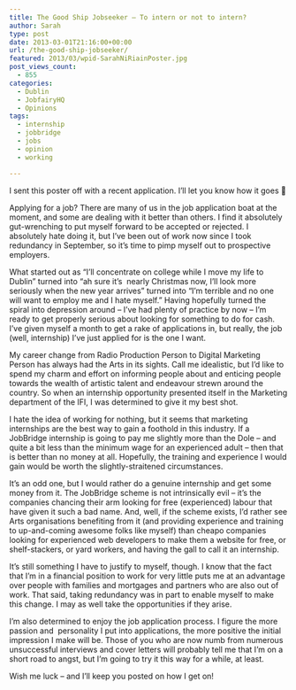 ```yaml
---
title: The Good Ship Jobseeker – To intern or not to intern?
author: Sarah
type: post
date: 2013-03-01T21:16:00+00:00
url: /the-good-ship-jobseeker/
featured: 2013/03/wpid-SarahNiRiainPoster.jpg
post_views_count:
  - 855
categories:
  - Dublin
  - JobfairyHQ
  - Opinions
tags:
  - internship
  - jobbridge
  - jobs
  - opinion
  - working

---
```

I sent this poster off with a recent application. I&#8217;ll let you know how it goes 🙂

Applying for a job? There are many of us in the job application boat at the moment, and some are dealing with it better than others. I find it absolutely gut-wrenching to put myself forward to be accepted or rejected. I absolutely hate doing it, but I&#8217;ve been out of work now since I took redundancy in September, so it&#8217;s time to pimp myself out to prospective employers.

What started out as &#8220;I&#8217;ll concentrate on college while I move my life to Dublin&#8221; turned into &#8220;ah sure it&#8217;s  nearly Christmas now, I&#8217;ll look more seriously when the new year arrives&#8221; turned into &#8220;I&#8217;m terrible and no one will want to employ me and I hate myself.&#8221; Having hopefully turned the spiral into depression around &#8211; I&#8217;ve had plenty of practice by now &#8211; I&#8217;m ready to get properly serious about looking for something to do for cash. I&#8217;ve given myself a month to get a rake of applications in, but really, the job (well, internship) I&#8217;ve just applied for is the one I want.

My career change from Radio Production Person to Digital Marketing Person has always had the Arts in its sights. Call me idealistic, but I&#8217;d like to spend my charm and effort on informing people about and enticing people towards the wealth of artistic talent and endeavour strewn around the country. So when an internship opportunity presented itself in the Marketing department of the IFI, I was determined to give it my best shot.

I hate the idea of working for nothing, but it seems that marketing internships are the best way to gain a foothold in this industry. If a JobBridge internship is going to pay me slightly more than the Dole &#8211; and quite a bit less than the minimum wage for an experienced adult &#8211; then that is better than no money at all. Hopefully, the training and experience I would gain would be worth the slightly-straitened circumstances.

It&#8217;s an odd one, but I would rather do a genuine internship and get some money from it. The JobBridge scheme is not intrinsically evil &#8211; it&#8217;s the companies chancing their arm looking for free (experienced) labour that have given it such a bad name. And, well, if the scheme exists, I&#8217;d rather see Arts organisations benefiting from it (and providing experience and training to up-and-coming awesome folks like myself) than cheapo companies looking for experienced web developers to make them a website for free, or shelf-stackers, or yard workers, and having the gall to call it an internship.

It&#8217;s still something I have to justify to myself, though. I know that the fact that I&#8217;m in a financial position to work for very little puts me at an advantage over people with families and mortgages and partners who are also out of work. That said, taking redundancy was in part to enable myself to make this change. I may as well take the opportunities if they arise.

I&#8217;m also determined to enjoy the job application process. I figure the more passion and  personality I put into applications, the more positive the initial impression I make will be. Those of you who are now numb from numerous unsuccessful interviews and cover letters will probably tell me that I&#8217;m on a short road to angst, but I&#8217;m going to try it this way for a while, at least.

Wish me luck &#8211; and I&#8217;ll keep you posted on how I get on!